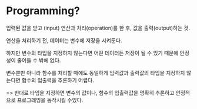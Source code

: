 # Programming?

입력된 값을 받고 (input) 연산과 처리(operation)를 한 후, 값을 출력(output)하는 것.

연산을 처리하기 전, 데이터는 변수에 저장을 시켜둔다.

하지만 변수의 타입을 지정하지 않는다면 어떤 데이터든 저장이 될 수 있기 때문에 안정성이 줄어들 수 밖에 없다.

변수뿐만 아니라 함수를 처리할 때에도 동일하게 입력값과 출력값의 타입을 지정하지 않는다면 함수의 입출력을 추론하기 어렵다.

=> 반대로 타입을 지정하면 변수의 값이나, 함수의 입출력값을 명확히 추론하고 안정적으로 프로그래밍을 동작시킬 수있다.

